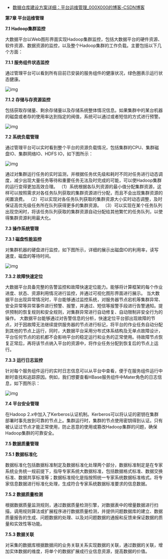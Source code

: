 - [数据仓库建设方案详细：平台运维管理_000X000的博客-CSDN博客](https://blog.csdn.net/ytp552200ytp/article/details/109741996)

**第7章  平台运维管理**

**7.1  Hadoop集群监控**

大数据平台以Web图形界面实现Hadoop集群监控，包括大数据平台的硬件资源、软件资源、数据资源的监控，以及整个Hadoop集群的工作负载。主要包括以下几个方面：

**7.1.1  服务组件状态监控**

通过管理平台可以看到所有目前已安装的服务组件的健康状况，绿色圈表示运行状态健康。

![img](https://img-blog.csdnimg.cn/2020111714255365.png?x-oss-process=image/watermark,type_ZmFuZ3poZW5naGVpdGk,shadow_10,text_aHR0cHM6Ly9ibG9nLmNzZG4ubmV0L3l0cDU1MjIwMHl0cA==,size_16,color_FFFFFF,t_70)

**7.1.2  存储与存资源监控**

包括获取存储量、剩余存储量以及存储系统整体情况信息。如果集群中的某台机器的磁盘或者存的使用率达到指定的阀值，系统可以通过或者短信的方式进行预警。

![img](https://img-blog.csdnimg.cn/20201117142553142.png?x-oss-process=image/watermark,type_ZmFuZ3poZW5naGVpdGk,shadow_10,text_aHR0cHM6Ly9ibG9nLmNzZG4ubmV0L3l0cDU1MjIwMHl0cA==,size_16,color_FFFFFF,t_70)

**7.2  系统负载管理**

通过管理平台可以实时看到整个平台的资源负载情况，包括集群的CPU、集群磁盘IO、集群网络IO、HDFS IO，如下图所示：

![img](https://img-blog.csdnimg.cn/20201117142553259.png?x-oss-process=image/watermark,type_ZmFuZ3poZW5naGVpdGk,shadow_10,text_aHR0cHM6Ly9ibG9nLmNzZG4ubmV0L3l0cDU1MjIwMHl0cA==,size_16,color_FFFFFF,t_70)

通过对集群运行任务的实时监测，并根据任务优先级和耗时不同对任务进行动态调度，减少出现大量任务等待和重要任务无法及时完成的可能，可以使Hadoop集群的运行变得更加高效合理。
（1）系统根据各队列资源的最小值分配集群资源，这样可以按照需求对各任务队列获取的集群资源进行分配，而且不会出现集群资源的闲置浪费。
（2）可以实现对各任务队列获取的集群资源大小实时动态调整，及时保证高优先级任务所在队列获得更多的集群资源。
（3）可以实现在某个任务队列出现空闲时，将该任务队列获取的集群资源自动分配给其他繁忙的任务队列，以使得集群资源利用最大化。

**7.3  操作系统管理**

**7.3.1  磁盘性能监控**

对集群机器的硬盘进行监控，如下图所示，详细的展示出磁盘IO的利用率，读写速度，磁盘的等待时间。

![img](https://img-blog.csdnimg.cn/20201117142553121.png?x-oss-process=image/watermark,type_ZmFuZ3poZW5naGVpdGk,shadow_10,text_aHR0cHM6Ly9ibG9nLmNzZG4ubmV0L3l0cDU1MjIwMHl0cA==,size_16,color_FFFFFF,t_70)

**7.3.2  故障快速定位**

大数据平台具备完整的告警监控和故障快速定位能力。能够将计算框架的每个作业进度、状态、资源利用情况进行监控，并通过可视化图形界面进行展示。
当大数据平台出现异常情况时，平台能够通过监控系统，对服务器节点宕机等集群异常、安全异常等异常事件进行预警、报警，并通过、短信等报警手段进行告警通知。提供预制的恢复规则和安全规则，对集群异常进行自动修复、自动限制非安全行为的操作。
大数据平台能够通过对告警信息的分析，快速定位平台部出现故障的节点，对于因故障无法继续提供服务器的节点进行标记，将平台的作业任务自动分配到其他的节点上运行，同时，大数据平台采用分布式体系结构及无单点故障设计，平台任何节点的宕机都不会影响平台的稳定运行和业务的正常使用。待故障节点恢复正常后，再将该节点纳入平台的资源中，将作业任务分配到恢复后的节点上运行。

**7.3.3  运行日志监控**

针对每个服务组件运行的实时日志信息可以从平台中查看，便于在服务组件运行中断时查找和追踪原因。例如，我们想要查看HBase服务组件中Mater角色的日志信息，如下图所示：

![img](https://img-blog.csdnimg.cn/20201117142553263.png?x-oss-process=image/watermark,type_ZmFuZ3poZW5naGVpdGk,shadow_10,text_aHR0cHM6Ly9ibG9nLmNzZG4ubmV0L3l0cDU1MjIwMHl0cA==,size_16,color_FFFFFF,t_70)

**7.4  平台安全管理**

在Hadoop 2.x中加入了Kerberos认证机制。Kerberos可以将认证的密钥在集群部署时事先放到可靠的节点上。集群运行时，集群的节点使用密钥得到认证。只有被认证过节点才能正常使用，防止恶意的使用或篡改Hadoop集群的问题，确保Hadoop集群的可靠安全。

**7.5  数据质量管理**

**7.5.1  数据标准化**

数据标准化包括数据标准制定及数据标准化处理两个部分，数据标准制定是在专家系统业务统一规前提下，指导专家系统大数据标准，包括数据格式标准、数据交换标准、数据共享标准等；数据标准规化是指按照统一专家系统数据标准格式。将专家信息数据进行标准化处理，生成符合专家系统数据标准要求的信息数据。

**7.5.2  数据质量检测**

根据数据质量监测规则，通过数据质量检测引擎，对数据表中的增量数据进行扫描，调用规则算法或扩展程序进行数据质量检测，并提供问题数据库的建立、数据质量报告的生成、问题数据的处理、以及对问题数据的通报和反馈来保证数据的质量和实效性等功能。

**7.5.3  数据关联**

对采集的数据库根据数据间的业务关联关系实现数据的关联，通过数据的关联，增加实体数据的维度，将单个的数据扩展成行业信息资源，提高数据的价值。